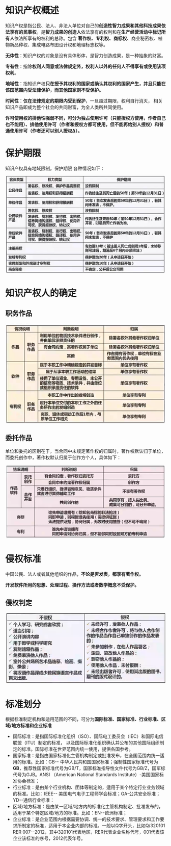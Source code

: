 # 知识产权概述

知识产权是指公民、法人、非法人单位对自己的**创造性智力成果和其他科技成果依法享有的民事权**。是**智力成果的创造人**依法享有的权利和在**生产经营活动中标记所有人**依法所享有的权利的总称。包含 **著作权、专利权、商标权**、商业秘密权、植物新品种权、集成电路布图设计权和地理标志权等。

**无体性**：知识产权的对象是没有具体形体，是智力创造成果，是一种抽象的财富。

**专有性**：指除**权利人同意或法律规定外，权利人以外的任何人不得享有或使用该项权利**。

**地域性**：指知识产权**只在授予其权利的国家或确认其权利的国家产生，并且只能在该国范围内受法律保护，而其他国家则不受保护。**

**时间性**：**仅在法律规定的期限内受到保护**，一旦超过期限，权利自行消灭， 相关知识产品即成为整个社会的共同财富，为全人类所共同使用。



**许可使用权的排他性强弱不同，可分为独占使用许可（只能授权方使用，作者自己也不能用）、排他使用许可（作者和授权方都可使用，但不能再给别人授权）和普通使用许可（作者还可以别人授权∆）。**

# 保护期限

知识产权具有地域限制，保护期限 各种情况如下：

![image-20240317215440367](img/07_知识产权和标准化/image-20240317215440367.png)

# 知识产权人的确定

## 职务作品

![image-20240317220024242](img/07_知识产权和标准化/image-20240317220024242.png)

## 委托作品

单位和委托的区别在于，当合同中未规定著作权的归属时，著作权默认归于单位，而委托创作中，著作权默认归属于创作方个人，具体如下：

![image-20240317220206457](img/07_知识产权和标准化/image-20240317220206457.png)

# 侵权标准

中国公民、法人或者其他组织的作品，**不论是否发表，都享有著作权。**

  **开发软件所用的思想、处理过程、操作方法或者数学概念不受保护。**

## 侵权判定

![image-20240317220704269](img/07_知识产权和标准化/image-20240317220704269.png)

# 标准划分

根据标准制定机构和适用范围的不同，可分为**国际标准、国家标准、行业标准、区域/地方标准和企业标准**

-  国际标准：是指国际标准化组织（ISO）、国际电工委员会（IEC）和国际电信联盟（ITU）制定的标准， 以及国际标准化组织确认并公布的其他国际组织制定的标准。国际标准在世界范围内统一使用，提供各国参考。
- 国家标准：是指由国家标准化主管机构制定或批准发布，在全国范围内统一适用的标准。比如：GB-- 中华人民共和国国家标准；强制性国家标准代号为**GB**，推荐性国家标准代号为GB/T，国家标准指导性文件代号为GB/Z，国军标代号为GJB。ANSI （American National Standards Institute）-美国国家标准协会标准；
- 行业标准：是由某个行业机构、团体等制定的，适用于某个特定行业业务领域的标准。比如：IEEE-- 美国电气电子工程师学会标准；GA-公共安全标准；YD--通信行业标准：
- 区域/地方标准：是由某一区域/地方内的标准化主管机构制定、批准发布的，适用于某个特定区域/地方的标准。比如：EN--欧洲标准；
- 企业标准：是企业范围内根据需要协调、统一的技术要求、管理要求和工作要求所制定的标准，适用于本企业内部的标准。一般以Q字开头，比如Q/320101 RER 007--2012，其中320101代表地区，RER代表企业名称代号，001代表该企业该标准的序号，2012代表年号。

